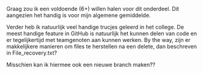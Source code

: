 Graag zou ik een voldoende (6+) willen halen voor dit onderdeel.
Dit aangezien het handig is voor mijn algemene gemiddelde.

Verder heb ik natuurlijk veel handige trucjes geleerd in het college.
De meest handige feature in GitHub is natuurlijk het kunnen delen van code en er tegelijkertijd met teamgenoten aan kunnen werken.
By the way, zijn er makkelijkere manieren om files te herstellen na een delete, dan beschreven in File_recovery.txt?

Misschien kan ik hiermee ook een nieuwe branch maken??
